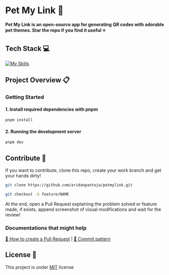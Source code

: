 <h1>Pet My Link 🐾</h1>

<p>
    <b>Pet My Link is an open-source app for generating QR codes with adorable pet themes. Star the repo if you find it useful ⭐</b>
</p>

<h2 id="tech-stack">Tech Stack 💻</h2>

[![My Skills](https://skillicons.dev/icons?i=nodejs,react,nextjs,ts,tailwind,vercel,git,github)](https://skillicons.dev)

<h2 id="project-overview">Project Overview 📋</h2>

### Getting Started

#### 1. Install required dependencies with pnpm

```bash
pnpm install
```

#### 2. Running the development server

```bash
pnpm dev
```

<h2 id="contribute">Contribute 🚀</h2>

If you want to contribute, clone this repo, create your work branch and get your hands dirty!

```bash
git clone https://github.com/aridanpantoja/petmylink.git
```

```bash
git checkout -b feature/NAME
```

At the end, open a Pull Request explaining the problem solved or feature made, if exists, append screenshot of visual modifications and wait for the review!

### Documentations that might help

[📝 How to create a Pull Request](https://www.atlassian.com/br/git/tutorials/making-a-pull-request) |
[💾 Commit pattern](https://gist.github.com/joshbuchea/6f47e86d2510bce28f8e7f42ae84c716)

<h2 id="license">License 📃 </h2>

This project is under [MIT](./LICENSE) license
